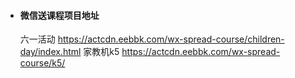 * #### 微信送课程项目地址
  六一活动 https://actcdn.eebbk.com/wx-spread-course/children-day/index.html
  家教机k5 https://actcdn.eebbk.com/wx-spread-course/k5/
 
